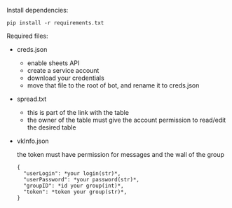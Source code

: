 Install dependencies:

```
pip install -r requirements.txt
```

Required files:

- creds.json

  - enable sheets API
  - create a service account
  - download your credentials
  - move that file to the root of bot, and rename it to creds.json

- spread.txt

  - this is part of the link with the table
  - the owner of the table must give the account permission to read/edit the desired table

- vkInfo.json

  the token must have permission for messages and the wall of the group

  ```
  {
    "userLogin": *your login(str)*,
    "userPassword": *your password(str)*,
    "groupID": *id your group(int)*,
    "token": *token your group(str)*,
  }
  ```

